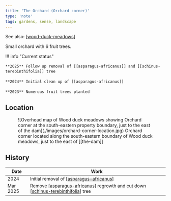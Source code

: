 ```yaml
---
title: 'The Orchard (Orchard corner)'
type: 'note'
tags: gardens, sense, landscape
---
```


See also: [[wood-duck-meadows]]

Small orchard with 6 fruit trees.

!!! info "Current status"

    **2025** Follow up removal of [[asparagus-africanus]] and [[schinus-terebinthifolia]] tree

    **2024** Initial clean up of [[asparagus-africanus]]

    **2023** Numerous fruit trees planted

## Location 

<figure markdown>
![Overhead map of Wood duck meadows showing Orchard corner at the south-eastern property boundary, just to the east of the dam](./images/orchard-corner-location.jpg)
<caption>Orchard corner located along the south-eastern boundary of Wood duck meadows, just to the east of [[the-dam]]</caption>
</figure>

## History

| Date | Work |
| --- | --- |
| 2024 | Initial removal of [[asparagus-africanus]] |
| Mar 2025 | Remove [[asparagus-africanus]] regrowth and cut down [[schinus-terebinthifolia]] tree |

[//begin]: # "Autogenerated link references for markdown compatibility"
[wood-duck-meadows]: wood-duck-meadows "Wood duck meadows"
[asparagus-africanus]: plants/asparagus-africanus "Asparagus africanus (Climbing asparagus fern)"
[schinus-terebinthifolia]: plants/schinus-terebinthifolia "Schinus Terebinthifolia (Brazilian pepper tree)"
[//end]: # "Autogenerated link references"